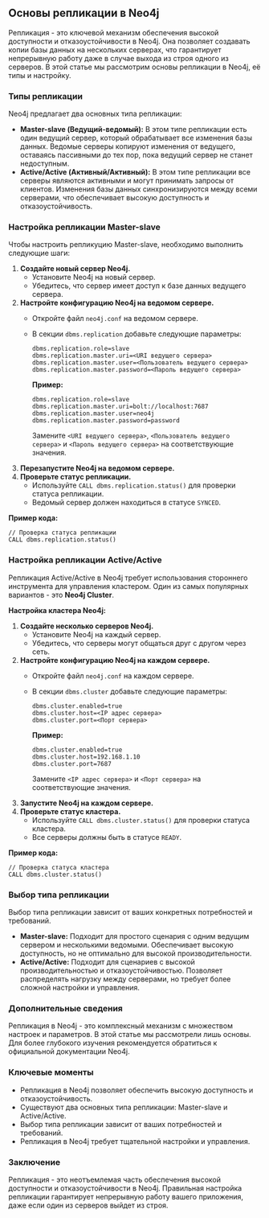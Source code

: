 ## Основы репликации в Neo4j

Репликация - это ключевой механизм обеспечения высокой доступности и отказоустойчивости в Neo4j. Она позволяет создавать копии базы данных на нескольких серверах, что гарантирует непрерывную работу даже в случае выхода из строя одного из серверов. В этой статье мы рассмотрим основы репликации в Neo4j, её типы и настройку.

### Типы репликации

Neo4j предлагает два основных типа репликации:

* **Master-slave (Ведущий-ведомый):** В этом типе репликации есть один ведущий сервер, который обрабатывает все изменения базы данных. Ведомые серверы копируют изменения от ведущего, оставаясь пассивными до тех пор, пока ведущий сервер не станет недоступным.
* **Active/Active (Активный/Активный):** В этом типе репликации все серверы являются активными и могут принимать запросы от клиентов. Изменения базы данных синхронизируются между всеми серверами, что обеспечивает высокую доступность и отказоустойчивость.

### Настройка репликации Master-slave

Чтобы настроить репликуцию Master-slave, необходимо выполнить следующие шаги:

1. **Создайте новый сервер Neo4j.** 
   - Установите Neo4j на новый сервер.
   - Убедитесь, что сервер имеет доступ к базе данных ведущего сервера.
2. **Настройте конфигурацию Neo4j на ведомом сервере.**
   - Откройте файл `neo4j.conf` на ведомом сервере.
   - В секции `dbms.replication` добавьте следующие параметры:

     ```
     dbms.replication.role=slave
     dbms.replication.master.uri=<URI ведущего сервера>
     dbms.replication.master.user=<Пользователь ведущего сервера>
     dbms.replication.master.password=<Пароль ведущего сервера>
     ```

     **Пример:**

     ```
     dbms.replication.role=slave
     dbms.replication.master.uri=bolt://localhost:7687
     dbms.replication.master.user=neo4j
     dbms.replication.master.password=password
     ```

     Замените `<URI ведущего сервера>`, `<Пользователь ведущего сервера>` и `<Пароль ведущего сервера>` на соответствующие значения.
3. **Перезапустите Neo4j на ведомом сервере.**
4. **Проверьте статус репликации.** 
   - Используйте `CALL dbms.replication.status()` для проверки статуса репликации.
   - Ведомый сервер должен находиться в статусе `SYNCED`.

**Пример кода:**

```
// Проверка статуса репликации
CALL dbms.replication.status()
```

### Настройка репликации Active/Active

Репликация Active/Active в Neo4j требует использования стороннего инструмента для управления кластером. Один из самых популярных вариантов - это **Neo4j Cluster**.

**Настройка кластера Neo4j:**

1. **Создайте несколько серверов Neo4j.** 
   - Установите Neo4j на каждый сервер.
   - Убедитесь, что серверы могут общаться друг с другом через сеть.
2. **Настройте конфигурацию Neo4j на каждом сервере.**
   - Откройте файл `neo4j.conf` на каждом сервере.
   - В секции `dbms.cluster` добавьте следующие параметры:

     ```
     dbms.cluster.enabled=true
     dbms.cluster.host=<IP адрес сервера>
     dbms.cluster.port=<Порт сервера>
     ```

     **Пример:**

     ```
     dbms.cluster.enabled=true
     dbms.cluster.host=192.168.1.10
     dbms.cluster.port=7687
     ```

     Замените `<IP адрес сервера>` и `<Порт сервера>` на соответствующие значения.
3. **Запустите Neo4j на каждом сервере.**
4. **Проверьте статус кластера.** 
   - Используйте `CALL dbms.cluster.status()` для проверки статуса кластера.
   - Все серверы должны быть в статусе `READY`.

**Пример кода:**

```
// Проверка статуса кластера
CALL dbms.cluster.status()
```

### Выбор типа репликации

Выбор типа репликации зависит от ваших конкретных потребностей и требований.

* **Master-slave:** Подходит для простого сценария с одним ведущим сервером и несколькими ведомыми. Обеспечивает высокую доступность, но не оптимально для высокой производительности.
* **Active/Active:** Подходит для сценариев с высокой производительностью и отказоустойчивостью. Позволяет распределять нагрузку между серверами, но требует более сложной настройки и управления.

### Дополнительные сведения

Репликация в Neo4j - это комплексный механизм с множеством настроек и параметров. В этой статье мы рассмотрели лишь основы. Для более глубокого изучения рекомендуется обратиться к официальной документации Neo4j.

### Ключевые моменты

* Репликация в Neo4j позволяет обеспечить высокую доступность и отказоустойчивость.
* Существуют два основных типа репликации: Master-slave и Active/Active.
* Выбор типа репликации зависит от ваших потребностей и требований.
* Репликация в Neo4j требует тщательной настройки и управления.

### Заключение

Репликация - это неотъемлемая часть обеспечения высокой доступности и отказоустойчивости в Neo4j. Правильная настройка репликации гарантирует непрерывную работу вашего приложения, даже если один из серверов выйдет из строя.
